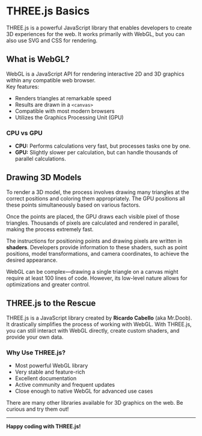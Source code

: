 # THREE.js Basics

THREE.js is a powerful JavaScript library that enables developers to create 3D experiences for the web. It works primarily with WebGL, but you can also use SVG and CSS for rendering.

## What is WebGL?

WebGL is a JavaScript API for rendering interactive 2D and 3D graphics within any compatible web browser.  
Key features:
- Renders triangles at remarkable speed
- Results are drawn in a `<canvas>`
- Compatible with most modern browsers
- Utilizes the Graphics Processing Unit (GPU)

### CPU vs GPU

- **CPU:** Performs calculations very fast, but processes tasks one by one.
- **GPU:** Slightly slower per calculation, but can handle thousands of parallel calculations.

## Drawing 3D Models

To render a 3D model, the process involves drawing many triangles at the correct positions and coloring them appropriately. The GPU positions all these points simultaneously based on various factors.

Once the points are placed, the GPU draws each visible pixel of those triangles. Thousands of pixels are calculated and rendered in parallel, making the process extremely fast.

The instructions for positioning points and drawing pixels are written in **shaders**. Developers provide information to these shaders, such as point positions, model transformations, and camera coordinates, to achieve the desired appearance.

WebGL can be complex—drawing a single triangle on a canvas might require at least 100 lines of code. However, its low-level nature allows for optimizations and greater control.

## THREE.js to the Rescue

THREE.js is a JavaScript library created by **Ricardo Cabello** (aka Mr.Doob). It drastically simplifies the process of working with WebGL. With THREE.js, you can still interact with WebGL directly, create custom shaders, and provide your own data.

### Why Use THREE.js?

- Most powerful WebGL library
- Very stable and feature-rich
- Excellent documentation
- Active community and frequent updates
- Close enough to native WebGL for advanced use cases

There are many other libraries available for 3D graphics on the web. Be curious and try them out!

---

**Happy coding with THREE.js!**